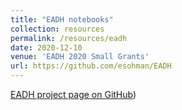 ```yaml
---
title: "EADH notebooks"
collection: resources
permalink: /resources/eadh
date: 2020-12-10
venue: 'EADH 2020 Small Grants'
url: https://github.com/esohman/EADH
---
```

[EADH project page on GitHub](https://github.com/esohman/EADH))
